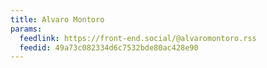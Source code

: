 ```yaml
---
title: Alvaro Montoro
params:
  feedlink: https://front-end.social/@alvaromontoro.rss
  feedid: 49a73c082334d6c7532bde80ac428e90
---
```

